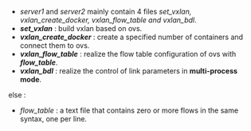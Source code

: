 * *server1* and *server2* mainly contain 4 files *set_vxlan, vxlan_create_docker, vxlan_flow_table and vxlan_bdl*.
* ***set_vxlan*** : build vxlan based on ovs.
* ***vxlan_create_docker*** : create a specified number of containers and connect them to ovs.
* ***vxlan_flow_table*** :  realize the flow table configuration of ovs with ***flow_table***.
* ***vxlan_bdl*** : realize the control of link parameters in **multi-process mode**.

else :
* *flow_table* : a text file that contains zero or more flows in the same syntax, one per line.

